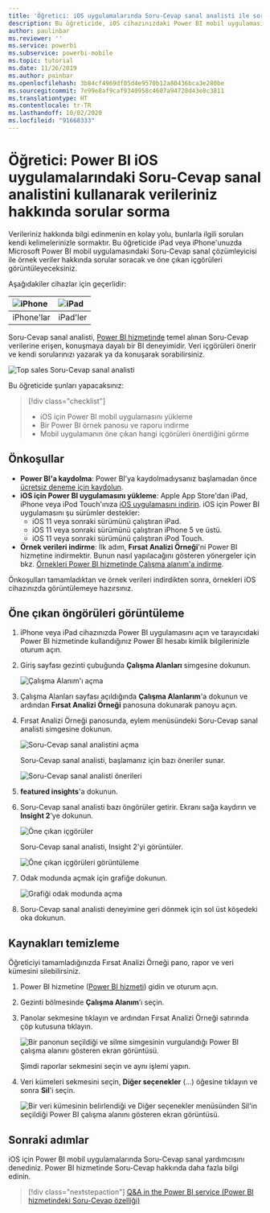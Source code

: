 ```yaml
---
title: 'Öğretici: iOS uygulamalarında Soru-Cevap sanal analisti ile soru sorma'
description: Bu öğreticide, iOS cihazınızdaki Power BI mobil uygulamasında yer alan Soru-Cevap sanal analistini kullanarak kendi kelimelerinizle örnek verilerle ilgili sorular soracaksınız.
author: paulinbar
ms.reviewer: ''
ms.service: powerbi
ms.subservice: powerbi-mobile
ms.topic: tutorial
ms.date: 11/26/2019
ms.author: painbar
ms.openlocfilehash: 3b84cf4969df05d4e9570b12a80436bca3e280be
ms.sourcegitcommit: 7e99e8af9caf9340958c4607a94728d43e8c3811
ms.translationtype: HT
ms.contentlocale: tr-TR
ms.lasthandoff: 10/02/2020
ms.locfileid: "91668333"
---
```

# <a name="tutorial-ask-questions-about-your-data-with-the-qa-virtual-analyst-in-the-power-bi-ios-apps"></a>Öğretici: Power BI iOS uygulamalarındaki Soru-Cevap sanal analistini kullanarak verileriniz hakkında sorular sorma

Verileriniz hakkında bilgi edinmenin en kolay yolu, bunlarla ilgili soruları kendi kelimelerinizle sormaktır. Bu öğreticide iPad veya iPhone'unuzda Microsoft Power BI mobil uygulamasındaki Soru-Cevap sanal çözümleyicisi ile örnek veriler hakkında sorular soracak ve öne çıkan içgörüleri görüntüleyeceksiniz. 

Aşağıdakiler cihazlar için geçerlidir:

| ![iPhone](./media/tutorial-mobile-apps-ios-qna/iphone-logo-50-px.png) | ![iPad](./media/tutorial-mobile-apps-ios-qna/ipad-logo-50-px.png) |
|:--- |:--- |
| iPhone'lar |iPad'ler |

Soru-Cevap sanal analisti, [Power BI hizmetinde](https://powerbi.com) temel alınan Soru-Cevap verilerine erişen, konuşmaya dayalı bir BI deneyimidir. Veri içgörüleri önerir ve kendi sorularınızı yazarak ya da konuşarak sorabilirsiniz.

![Top sales Soru-Cevap sanal analisti](./media/tutorial-mobile-apps-ios-qna/power-bi-ios-q-n-a-top-sale-intro.png)

Bu öğreticide şunları yapacaksınız:

> [!div class="checklist"]
> * iOS için Power BI mobil uygulamasını yükleme
> * Bir Power BI örnek panosu ve raporu indirme
> * Mobil uygulamanın öne çıkan hangi içgörüleri önerdiğini görme

## <a name="prerequisites"></a>Önkoşullar

* **Power BI'a kaydolma**: Power BI’ya kaydolmadıysanız başlamadan önce [ücretsiz deneme için kaydolun](https://app.powerbi.com/signupredirect?pbi_source=web).
* **iOS için Power BI uygulamasını yükleme**: Apple App Store'dan iPad, iPhone veya iPod Touch'ınıza [iOS uygulamasını indirin](https://apps.apple.com/app/microsoft-power-bi/id929738808). iOS için Power BI uygulamasını şu sürümler destekler:
  * iOS 11 veya sonraki sürümünü çalıştıran iPad.
  * iOS 11 veya sonraki sürümünü çalıştıran iPhone 5 ve üstü. 
  * iOS 11 veya sonraki sürümünü çalıştıran iPod Touch.
* **Örnek verileri indirme**: İlk adım, **Fırsat Analizi Örneği**'ni Power BI hizmetine indirmektir. Bunun nasıl yapılacağını gösteren yönergeler için bkz. [Örnekleri Power BI hizmetinde Çalışma alanım'a indirme](./mobile-apps-download-samples.md).


Önkoşulları tamamladıktan ve örnek verileri indirdikten sonra, örnekleri iOS cihazınızda görüntülemeye hazırsınız.

## <a name="try-featured-insights"></a>Öne çıkan öngörüleri görüntüleme
1. iPhone veya iPad cihazınızda Power BI uygulamasını açın ve tarayıcıdaki Power BI hizmetinde kullandığınız Power BI hesabı kimlik bilgilerinizle oturum açın.

2. Giriş sayfası gezinti çubuğunda **Çalışma Alanları** simgesine dokunun.

    ![Çalışma Alanım'ı açma](./media/tutorial-mobile-apps-ios-qna/power-bi-qna-open-myworkspace.png)

3. Çalışma Alanları sayfası açıldığında **Çalışma Alanlarım**'a dokunun ve ardından **Fırsat Analizi Örneği** panosuna dokunarak panoyu açın.


3. Fırsat Analizi Örneği panosunda, eylem menüsündeki Soru-Cevap sanal analisti simgesine dokunun.

    ![Soru-Cevap sanal analistini açma](./media/tutorial-mobile-apps-ios-qna/power-bi-qna-open-qna.png)

    Soru-Cevap sanal analisti, başlamanız için bazı öneriler sunar.

    ![Soru-Cevap sanal analisti önerileri](./media/tutorial-mobile-apps-ios-qna/power-bi-qna-suggestions.png)

3. **featured insights**'a dokunun.

4. Soru-Cevap sanal analisti bazı öngörüler getirir. Ekranı sağa kaydırın ve **Insight 2**'ye dokunun.

    ![Öne çıkan içgörüler](./media/tutorial-mobile-apps-ios-qna/power-bi-ios-qna-suggest-insight-2.png)

   Soru-Cevap sanal analisti, Insight 2'yi görüntüler.

    ![Öne çıkan içgörüleri görüntüleme](./media/tutorial-mobile-apps-ios-qna/power-bi-ios-qna-show-insight-2.png)

5. Odak modunda açmak için grafiğe dokunun.

    ![Grafiği odak modunda açma](./media/tutorial-mobile-apps-ios-qna/power-bi-ios-qna-open-insight-2.png)

6. Soru-Cevap sanal analisti deneyimine geri dönmek için sol üst köşedeki oka dokunun.

## <a name="clean-up-resources"></a>Kaynakları temizleme

Öğreticiyi tamamladığınızda Fırsat Analizi Örneği pano, rapor ve veri kümesini silebilirsiniz.

1. Power BI hizmetine ([Power BI hizmeti](https://app.powerbi.com)) gidin ve oturum açın.

2. Gezinti bölmesinde **Çalışma Alanım**’ı seçin.

3. Panolar sekmesine tıklayın ve ardından Fırsat Analizi Örneği satırında çöp kutusuna tıklayın.

    ![Bir panonun seçildiği ve silme simgesinin vurgulandığı Power BI çalışma alanını gösteren ekran görüntüsü.](./media/tutorial-mobile-apps-ios-qna/power-bi-tutorial-mobile-apps-ios-qna-delete-opportunity-analysis-sample.png)

    Şimdi raporlar sekmesini seçin ve aynı işlemi yapın.

4. Veri kümeleri sekmesini seçin, **Diğer seçenekler** (...) öğesine tıklayın ve sonra **Sil**'i seçin.

    ![Bir veri kümesinin belirlendiği ve Diğer seçenekler menüsünden Sil'in seçildiği Power BI çalışma alanını gösteren ekran görüntüsü.](./media/tutorial-mobile-apps-ios-qna/power-bi-tutorial-mobile-apps-ios-qna-delete-opportunity-analysis-sample-datasets.png)

## <a name="next-steps"></a>Sonraki adımlar

iOS için Power BI mobil uygulamalarında Soru-Cevap sanal yardımcısını denediniz. Power BI hizmetinde Soru-Cevap hakkında daha fazla bilgi edinin.
> [!div class="nextstepaction"]
> [Q&A in the Power BI service (Power BI hizmetindeki Soru-Cevap özelliği)](../end-user-q-and-a.md)